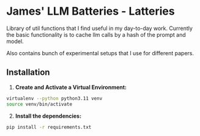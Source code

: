 
# James' LLM Batteries - Latteries
Library of util functions that I find useful in my day-to-day work.
Currently the basic functionality is to cache llm calls by a hash of the prompt and model.

Also contains bunch of experimental setups that I use for different papers.

## Installation

1. **Create and Activate a Virtual Environment:**
  ```bash
  virtualenv --python python3.11 venv
  source venv/bin/activate
  ```

2. **Install the dependencies:**
  ```bash
  pip install -r requirements.txt
  ```
